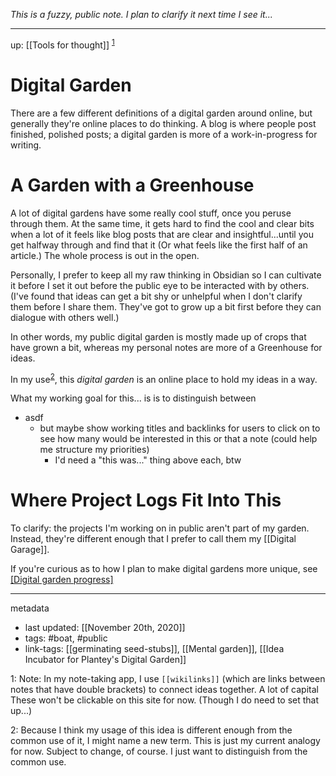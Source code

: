 *This is a fuzzy, public note. I plan to clarify it next time I see it...*

---

up: [[Tools for thought]] <sup>[1](#1)</sup>
# Digital Garden
There are a few different definitions of a digital garden around online, but generally they're online places to do thinking. A blog is where people post finished, polished posts; a digital garden is more of a work-in-progress for writing.


# A Garden with a Greenhouse 
A lot of digital gardens have some really cool stuff, once you peruse through them. At the same time, it gets hard to find the cool and clear bits when a lot of it feels like blog posts that are clear and insightful...until you get halfway through and find that it (Or what feels like the first half of an article.) The whole process is out in the open. 

Personally, I prefer to keep all my raw thinking in Obsidian so I can cultivate it before I set it out before the public eye to be interacted with by others. (I've found that ideas can get a bit shy or unhelpful when I don't clarify them before I share them. They've got to grow up a bit first before they can dialogue with others well.)

In other words, my public digital garden is mostly made up of crops that have grown a bit, whereas my personal notes are more of a Greenhouse for ideas.

In my use<sup>[2](#2)</sup>, this *digital garden* is an online place to hold my ideas in a way.


What my working goal for this... is is to distinguish between 
- asdf
	- but maybe show working titles and backlinks for users to click on to see how many would be interested in this or that a note (could help me structure my priorities)
		- I'd need a "this was..." thing above each, btw

# Where Project Logs Fit Into This
To clarify: the projects I'm working on in public aren't part of my garden. Instead, they're different enough that I prefer to call them my [[Digital Garage]].

If you're curious as to how I plan to make digital gardens more unique, see [[Digital garden progress]](https://ethanplante.org/go/garden-progress)

---
metadata
- last updated: [[November 20th, 2020]]
- tags: #boat, #public 
- link-tags: [[germinating seed-stubs]], [[Mental garden]], [[Idea Incubator for Plantey's Digital Garden]]

<a name="">1</a>: Note: In my note-taking app, I use `[[wikilinks]]` (which are links between notes that have double brackets) to connect ideas together. A lot of capital These won't be clickable on this site for now. (Though I do need to set that up...)

<a name="">2</a>: Because I think my usage of this idea is different enough from the common use of it, I might name a new term. This is just my current analogy for now. Subject to change, of course. I just want to distinguish from the common use.
